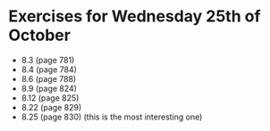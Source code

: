# Exercises for Wednesday 25th of October

* 8.3 (page 781)
* 8.4 (page 784)
* 8.6 (page 788)
* 8.9 (page 824)
* 8.12 (page 825)
* 8.22 (page 829)
* 8.25 (page 830) (this is the most interesting one)
